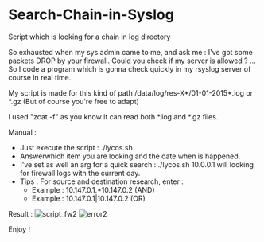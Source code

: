 # Search-Chain-in-Syslog
Script which is looking for a chain in log directory

So exhausted when my sys admin came to me, and ask me : I've got some packets DROP by your firewall. Could you check if my server is allowed ?
... So I code a program which is gonna check quickly in my rsyslog server of course in real time. 

My script is made for this kind of path /data/log/res-X*/01-01-2015*.log or *.gz  (But of course you're free to adapt) 

I used "zcat -f"  as you know it can read both *.log and *.gz files. 

Manual : 
- Just execute the script : ./lycos.sh 
- Answerwhich item you are looking and the date when is happened. 
- I've set as well an arg for a quick search : ./lycos.sh 10.0.0.1 will looking for firewall logs with the current day. 
- Tips : For source and destination research, enter : 
  - Example : 10.147.0.1.*10.147.0.2 (AND)
  - Example : 10.147.0.1|10.147.0.2 (OR)

Result :
![script_fw2](https://cloud.githubusercontent.com/assets/9777077/12153807/3c15a2d6-b4bc-11e5-8dd6-867414ef54ff.png)
![error2](https://cloud.githubusercontent.com/assets/9777077/12153806/390f7b48-b4bc-11e5-8a77-2229a2ff0f73.png)


Enjoy ! 
